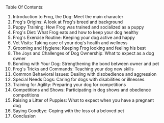 Table Of Contents:

1. Introduction to Frog, the Dog: Meet the main character
2. Frog's Origins: A look at Frog's breed and background
3. Puppy Training: How Frog was trained and socialized as a puppy
4. Frog's Diet: What Frog eats and how to keep your dog healthy
5. Frog's Exercise Routine: Keeping your dog active and happy
6. Vet Visits: Taking care of your dog's health and wellness
7. Grooming and Hygiene: Keeping Frog looking and feeling his best
8. The Joys and Challenges of Dog Ownership: What to expect as a dog owner
9. Bonding with Your Dog: Strengthening the bond between owner and pet
10. Frog's Tricks and Commands: Teaching your dog new skills
11. Common Behavioral Issues: Dealing with disobedience and aggression 
12. Special Needs Dogs: Caring for dogs with disabilities or illnesses
13. Training for Agility: Preparing your dog for competitions
14. Competitions and Shows: Participating in dog shows and obedience competitions
15. Raising a Litter of Puppies: What to expect when you have a pregnant dog
16. Saying Goodbye: Coping with the loss of a beloved pet
17. Conclusion
